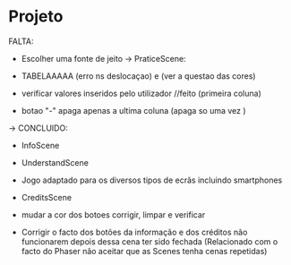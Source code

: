 # Projeto
FALTA:
* Escolher uma fonte de jeito 
-> PraticeScene:

* TABELAAAAA  (erro ns deslocaçao) e  (ver a questao das cores)
* verificar valores inseridos pelo utilizador     //feito (primeira coluna)
* botao "-" apaga apenas a ultima coluna (apaga so uma vez )
 


-> CONCLUIDO:

* InfoScene 

* UnderstandScene

* Jogo adaptado para os diversos tipos de ecrãs incluindo smartphones

*  CreditsScene

*  mudar a cor dos botoes corrigir, limpar e verificar

* Corrigir o facto dos botões da informação e dos créditos não funcionarem depois dessa cena ter sido fechada (Relacionado com o facto do Phaser não aceitar que as Scenes tenha cenas repetidas) 


